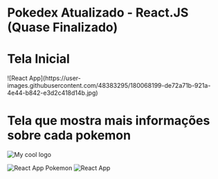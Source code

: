 # Pokedex Atualizado - React.JS (Quase Finalizado)

<h1>Tela Inicial</h1>
![React App](https://user-images.githubusercontent.com/48383295/180068199-de72a71b-921a-4e44-b842-e3d2c418d14b.jpg)

<h1>Tela que mostra mais informações sobre cada pokemon</h1>
<img src="https://user-images.githubusercontent.com/48383295/180068340-cefed94e-25e7-4302-83c5-d8fe80f6f873.jpg" alt="My cool logo"/>

![React App Pokemon](https://user-images.githubusercontent.com/48383295/180068340-cefed94e-25e7-4302-83c5-d8fe80f6f873.jpg)
![React App](https://user-images.githubusercontent.com/48383295/180068484-cd5e9139-644d-469b-86bb-6901beba493c.jpg)
